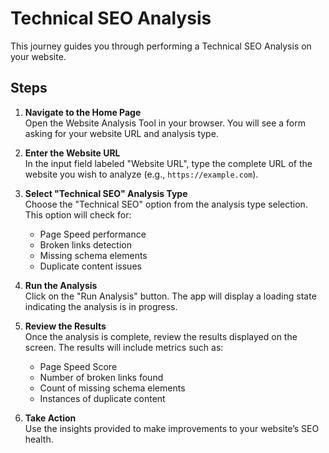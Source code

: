 # Technical SEO Analysis

This journey guides you through performing a Technical SEO Analysis on your website.

## Steps

1. **Navigate to the Home Page**  
   Open the Website Analysis Tool in your browser. You will see a form asking for your website URL and analysis type.

2. **Enter the Website URL**  
   In the input field labeled "Website URL", type the complete URL of the website you wish to analyze (e.g., `https://example.com`).

3. **Select "Technical SEO" Analysis Type**  
   Choose the "Technical SEO" option from the analysis type selection. This option will check for:
   - Page Speed performance
   - Broken links detection
   - Missing schema elements
   - Duplicate content issues

4. **Run the Analysis**  
   Click on the "Run Analysis" button. The app will display a loading state indicating the analysis is in progress.

5. **Review the Results**  
   Once the analysis is complete, review the results displayed on the screen. The results will include metrics such as:
   - Page Speed Score
   - Number of broken links found
   - Count of missing schema elements
   - Instances of duplicate content

6. **Take Action**  
   Use the insights provided to make improvements to your website’s SEO health.
